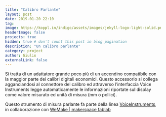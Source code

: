 ```yaml
---
title: "Calibro Parlante"
layout: post
date: 2019-01-20 22:10
tag: 
image: https://koppl.in/indigo/assets/images/jekyll-logo-light-solid.png
headerImage: false
projects: true
hidden: true # don't count this post in blog pagination
description: "Un calibro parlante"
category: project
author: Giulio
externalLink: false
---
```


Si tratta di un adattatore grande poco più di un accendino compatibile con la maggior parte dei calibri digitali economici. Questo accessorio si collega agganciandosi al connettore del calibro ed attraverso l’interfaccia Voice Instruments legge automaticamente le informazioni riportate sul display come valore misurato ed unità di misura (mm o pollici).

Questo strumento di misura parlante fa parte della linea [VoiceInstruments](/voiceinstruments), in collaborazione con [WeMake | makerspace fablab](http://wemake.cc/tag/voiceinstruments/)
